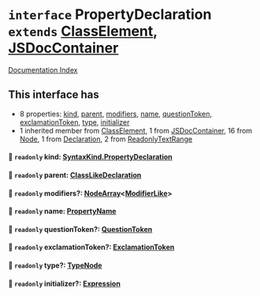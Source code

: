 # `interface` PropertyDeclaration `extends` [ClassElement](../interface.ClassElement/README.md), [JSDocContainer](../interface.JSDocContainer/README.md)

[Documentation Index](../README.md)

## This interface has

- 8 properties:
[kind](#-readonly-kind-syntaxkindpropertydeclaration),
[parent](#-readonly-parent-classlikedeclaration),
[modifiers](#-readonly-modifiers-nodearraymodifierlike),
[name](#-readonly-name-propertyname),
[questionToken](#-readonly-questiontoken-questiontoken),
[exclamationToken](#-readonly-exclamationtoken-exclamationtoken),
[type](#-readonly-type-typenode),
[initializer](#-readonly-initializer-expression)
- 1 inherited member from [ClassElement](../interface.ClassElement/README.md), 1 from [JSDocContainer](../interface.JSDocContainer/README.md), 16 from [Node](../interface.Node/README.md), 1 from [Declaration](../interface.Declaration/README.md), 2 from [ReadonlyTextRange](../interface.ReadonlyTextRange/README.md)


#### 📄 `readonly` kind: [SyntaxKind.PropertyDeclaration](../enum.SyntaxKind/README.md#propertydeclaration--172)



#### 📄 `readonly` parent: [ClassLikeDeclaration](../type.ClassLikeDeclaration/README.md)



#### 📄 `readonly` modifiers?: [NodeArray](../interface.NodeArray/README.md)\<[ModifierLike](../type.ModifierLike/README.md)>



#### 📄 `readonly` name: [PropertyName](../type.PropertyName/README.md)



#### 📄 `readonly` questionToken?: [QuestionToken](../type.QuestionToken/README.md)



#### 📄 `readonly` exclamationToken?: [ExclamationToken](../type.ExclamationToken/README.md)



#### 📄 `readonly` type?: [TypeNode](../interface.TypeNode/README.md)



#### 📄 `readonly` initializer?: [Expression](../interface.Expression/README.md)



